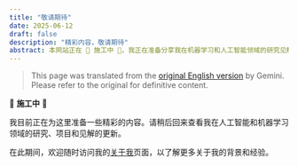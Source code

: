 ```yaml
---
title: "敬请期待"
date: 2025-06-12
draft: false
description: "精彩内容，敬请期待"
abstract: 本网站正在 🚧 施工中 🚧，我正在准备分享我在机器学习和人工智能领域的研究见解。欢迎随时访问[关于我](/about/)页面，了解更多关于我的背景和经验。
---
```


> This page was translated from the [original English version](/posts/coming-soon) by Gemini. Please refer to the original for definitive content.

🚧 **施工中** 🚧

我目前正在为这里准备一些精彩的内容。请稍后回来查看我在人工智能和机器学习领域的研究、项目和见解的更新。

在此期间，欢迎随时访问我的[关于我](/about/)页面，以了解更多关于我的背景和经验。